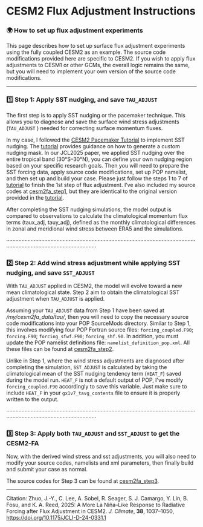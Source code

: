 # CESM2 Flux Adjustment Instructions
### 🌍 How to set up flux adjustment experiments

This page describes how to set up surface flux adjustment experiments using the fully coupled CESM2 as an example. The source code modifications provided here are specific to CESM2. If you wish to apply flux adjustments to CESM1 or other GCMs, the overall logic remains the same, but you will need to implement your own version of the source code modifications.

---

### 1️⃣ Step 1: Apply SST nudging, and save ```TAU_ADJUST```

The first step is to apply SST nudging or the pacemaker technique. This allows you to diagnose and save the surface wind stress adjustments (```TAU_ADJUST``` ) needed for correcting surface momentum fluxes.

In my case, I followed the [CESM2 Pacemaker Tutorial](https://www.cesm.ucar.edu/working-groups/climate/simulations/cesm2-pacific-pacemaker/instructions) to implement SST nudging. The [tutorial](https://www.cesm.ucar.edu/working-groups/climate/simulations/cesm2-pacific-pacemaker/instructions) provides guidance on how to generate a custom nudging mask. In our JCL2025 paper, we applied SST nudging over the entire tropical band (30°S–30°N), you can define your own nudging region based on your specific research goals. Then you will need to prepare the SST forcing data, apply source code modifications, set up POP namelist, and then set up and build your case. Please just follow the steps 1 to 7 of [tutorial](https://www.cesm.ucar.edu/working-groups/climate/simulations/cesm2-pacific-pacemaker/instructions) to finish the 1st step of flux adjustment. I’ve also included my source codes at [cesm2fa_step1](https://github.com/jingyizhuo/CESM2-FA/tree/main/code/cesm2fa_step1), but they are identical to the original version provided in the [tutorial](https://www.cesm.ucar.edu/working-groups/climate/simulations/cesm2-pacific-pacemaker/instructions).

After completing the SST nudging simulations, the model output is compared to observations to calculate the climatological momentum flux terms (taux_adj, tauy_adj), defined as the monthly climatological differences in zonal and meridional wind stress between ERA5 and the simulations. 

·······················································································································································································


### 2️⃣ Step 2: Add wind stress adjustment while applying SST nudging, and save ```SST_ADJUST```

With ```TAU_ADJUST``` applied in CESM2, the model will evolve toward a new mean climatological state. Step 2 aim to obtain the climatological SST adjustment when ```TAU_ADJUST``` is applied. 

Assuming your ```TAU_ADJUST``` data from Step 1 have been saved at */my/cesm2fa_data/tau/*, then you will need to copy the necessary source code modifications into your POP SourceMods directory. Similar to Step 1, this involves modifying four POP Fortran source files: ```forcing_coupled.F90```; ```forcing.F90```; ```forcing_sfwf.F90```; ```forcing_shf.90```. In addition, you must update the POP namelist definitions file: ```namelist_definition_pop.xml```. All these files can be found at [cesm2fa_step2](https://github.com/jingyizhuo/CESM2-FA/tree/main/code/cesm2fa_step2).

Unlike in Step 1, where the wind stress adjustments are diagnosed after completing the simulation, ```SST_ADJUST``` is calculated by taking the climatological mean of the SST nudging tendency term (```HEAT_F```) saved during the model run. ```HEAT_F``` is not a default output of POP, I've modify ```forcing_coupled.F90``` accordingly to save this variable. Just make sure to include ```HEAT_F``` in your ```gx1v7_tavg_contents``` file to ensure it is properly written to the output.

·······················································································································································································


### 3️⃣ Step 3: Apply both ```TAU_ADJUST``` and ```SST_ADJUST``` to get the CESM2-FA

Now, with the derived wind stress and sst adjustments, you will also need to modify your source codes, namelists and xml parameters, then finally build and submit your case as normal. 

The source codes for Step 3 can be found at [cesm2fa_step3](https://github.com/jingyizhuo/CESM2-FA/tree/main/code/cesm2fa_step3). 

---

Citation: Zhuo, J.-Y., C. Lee, A. Sobel, R. Seager, S. J. Camargo, Y. Lin, B. Fosu, and K. A. Reed, 2025: A More La Niña–Like Response to Radiative Forcing after Flux Adjustment in CESM2. *J. Climate*, **38**, 1037–1050, https://doi.org/10.1175/JCLI-D-24-0331.1







